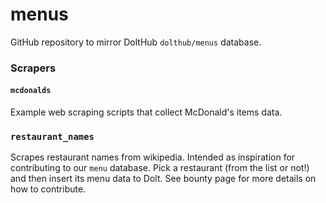 # menus

GitHub repository to mirror DoltHub `dolthub/menus` database.

### Scrapers

#### `mcdonalds`

Example web scraping scripts that collect McDonald's items data.

### `restaurant_names`

Scrapes restaurant names from wikipedia. Intended as inspiration for contributing to our `menu` database. Pick a restaurant (from the list or not!) and then insert its menu data to Dolt. See bounty page for more details on how to contribute.
